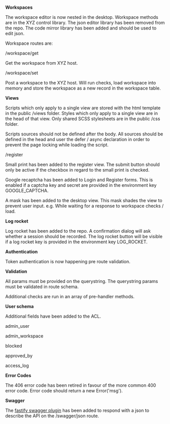 **Workspaces**

The workspace editor is now nested in the desktop. Workspace methods are in the XYZ control library. The json editor library has been removed from the repo. The code mirror library has been added and should be used to edit json. 

Workspace routes are:

/workspace/get

Get the workspace from XYZ host.

/workspace/set

Post a workspace to the XYZ host. Will run checks, load workspace into memory and store the workspace as a new record in the workspace table.


**Views**

Scripts which only apply to a single view are stored with the html template in the public /views folder. Styles which only apply to a single view are in the head of that view. Only shared SCSS stylesheets are in the public /css folder.

Scripts sources should not be defined after the body. All sources should be defined in the head and user the defer / async declaration in order to prevent the page locking while loading the script.

/register

Small print has been added to the register view. The submit button should only be active if the checkbox in regard to the small print is checked.

Google recaptcha has been added to Login and Register forms. This is enabled if a captcha key and secret are provided in the environment key GOOGLE_CAPTCHA.

A mask has been added to the desktop view. This mask shades the view to prevent user input. e.g. While waiting for a response to workspace checks / load.


**Log rocket**

Log rocket has been added to the repo. A confirmation dialog will ask whether a session should be recorded. The log rocket button will be visible if a log rocket key is provided in the environment key LOG_ROCKET.


**Authentication**

Token authentication is now happening pre route validation.


**Validation**

All params must be provided on the querystring. The querystring params must be validated in route schema.

Additional checks are run in an array of pre-handler methods.


**User schema**

Additional fields have been added to the ACL.

admin_user

admin_workspace

blocked

approved_by

access_log


**Error Codes**

The 406 error code has been retired in favour of the more common 400 error code. Error code should return a new Error('msg').


**Swagger**

The [fastify swagger plugin](https://github.com/fastify/fastify-swagger) has been added to respond with a json to describe the API on the /swagger/json route.